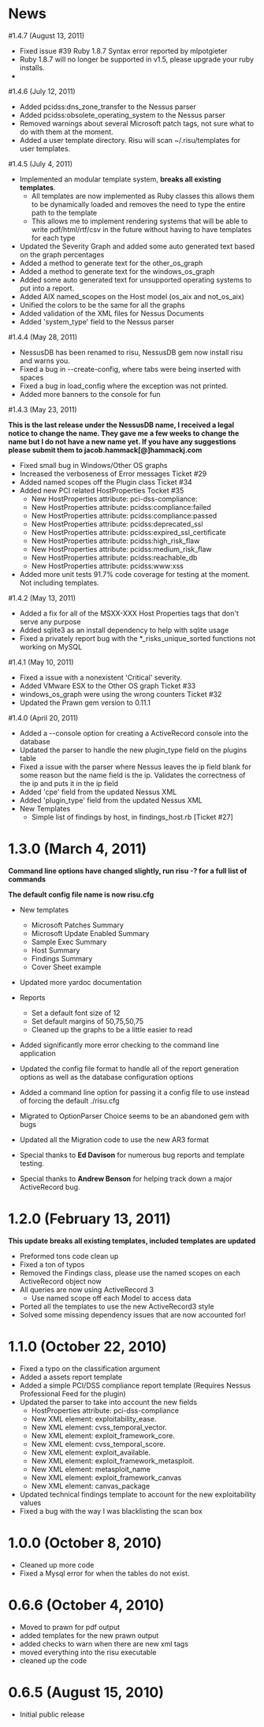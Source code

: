 # News

#1.4.7 (August 13, 2011)
- Fixed issue #39 Ruby 1.8.7 Syntax error reported by mlpotgieter 
- Ruby 1.8.7 will no longer be supported in v1.5, please upgrade your ruby installs.
- 

#1.4.6 (July 12, 2011)
- Added pcidss:dns_zone_transfer to the Nessus parser
- Added pcidss:obsolete_operating_system to the Nessus parser
- Removed warnings about several Microsoft patch tags, not sure what to do with them at the moment.
- Added a user template directory. Risu will scan ~/.risu/templates for user templates.

#1.4.5 (July 4, 2011)
- Implemented an modular template system, **breaks all existing templates**.
	- All templates are now implemented as Ruby classes this allows them to be dynamically loaded and removes the need to type the entire path to the template
	- This allows me to implement rendering systems that will be able to write pdf/html/rtf/csv in the future without having to have templates for each type
- Updated the Severity Graph and added some auto generated text based on the graph percentages
- Added a method to generate text for the other_os_graph
- Added a method to generate text for the windows_os_graph
- Added some auto generated text for unsupported operating systems to put into a report.
- Added AIX named_scopes on the Host model (os_aix and not_os_aix)
- Unified the colors to be the same for all the graphs
- Added validation of the XML files for Nessus Documents
- Added 'system_type' field to the Nessus parser

#1.4.4 (May 28, 2011)
- NessusDB has been renamed to risu, NessusDB gem now install risu and warns you.
- Fixed a bug in --create-config, where tabs were being inserted with spaces
- Fixed a bug in load_config where the exception was not printed.
- Added more banners to the console for fun

#1.4.3 (May 23, 2011)

**This is the last release under the NessusDB name, I received a legal notice to change the name. They gave me a few weeks to change the name but I do not have a new name yet. If you have any suggestions please submit them to jacob.hammack[@]hammackj.com**

- Fixed small bug in Windows/Other OS graphs
- Increased the verboseness of Error messages Ticket #29
- Added named scopes off the Plugin class Ticket #34
- Added new PCI related HostProperties Tocket #35
	- New HostProperties attribute: pci-dss-compliance:
	- New HostProperties attribute: pcidss:compliance:failed
	- New HostProperties attribute: pcidss:compliance:passed
	- New HostProperties attribute: pcidss:deprecated_ssl
	- New HostProperties attribute: pcidss:expired_ssl_certificate
	- New HostProperties attribute: pcidss:high_risk_flaw
	- New HostProperties attribute: pcidss:medium_risk_flaw
	- New HostProperties attribute: pcidss:reachable_db
	- New HostProperties attribute: pcidss:www:xss
- Added more unit tests 91.7% code coverage for testing at the moment. Not including templates.	

#1.4.2 (May 13, 2011)

- Added a fix for all of the MSXX-XXX Host Properties tags that don't serve any purpose
- Added sqlite3 as an install dependency to help with sqlite usage
- Fixed a privately report bug with the *_risks_unique_sorted functions not working on MySQL

#1.4.1 (May 10, 2011)

- Fixed a issue with a nonexistent 'Critical' severity.
- Added VMware ESX to the Other OS graph Ticket #33
- windows_os_graph were using the wrong counters Ticket #32
- Updated the Prawn gem version to 0.11.1

#1.4.0 (April 20, 2011)

- Added a --console option for creating a ActiveRecord console into the database
- Updated the parser to handle the new plugin_type field on the plugins table
- Fixed a issue with the parser where Nessus leaves the ip field blank for some reason but the name field is the ip. Validates the correctness of the ip and puts it in the ip field
- Added 'cpe' field from the updated Nessus XML
- Added 'plugin_type' field from the updated Nessus XML
- New Templates
	- Simple list of findings by host, in findings_host.rb [Ticket #27]

# 1.3.0 (March 4, 2011)
**Command line options have changed slightly, run risu -? for a full list of commands**

**The default config file name is now risu.cfg**

- New templates
	- Microsoft Patches Summary
	- Microsoft Update Enabled Summary
	- Sample Exec Summary
	- Host Summary
	- Findings Summary
	- Cover Sheet example
- Updated more yardoc documentation
- Reports
	- Set a default font size of 12
	- Set default margins of 50,75,50,75
	- Cleaned up the graphs to be a little easier to read
- Added significantly more error checking to the command line	application
- Updated the config file format to handle all of the report generation options as well as the database configuration options
- Added a command line option for passing it a config file to use instead of forcing the default ./risu.cfg
- Migrated to OptionParser Choice seems to be an abandoned gem with bugs
- Updated all the Migration code to use the new AR3 format

- Special thanks to **Ed Davison** for numerous bug reports and template testing.
- Special thanks to **Andrew Benson** for helping track down a major ActiveRecord bug.

# 1.2.0 (February 13, 2011)
**This update breaks all existing templates, included templates are updated**
	
- Preformed tons code clean up
- Fixed a ton of typos
- Removed the Findings class, please use the named scopes on each ActiveRecord object now
- All queries are now using ActiveRecord 3
	- Use named scope off each Model to access data
- Ported all the templates to use the new ActiveRecord3 style
- Solved some missing dependency issues that are now accounted for!

# 1.1.0 (October 22, 2010)
- Fixed a typo on the classification argument
- Added a assets report template
- Added a simple PCI/DSS compliance report template (Requires Nessus Professional Feed for the plugin)
- Updated the parser to take into account the new fields
	- HostProperties attribute: pci-dss-compliance
	- New XML element: exploitability_ease. 
	- New XML element: cvss_temporal_vector.
	- New XML element: exploit_framework_core.
	- New XML element: cvss_temporal_score. 
	- New XML element: exploit_available.
	- New XML element: exploit_framework_metasploit.
	- New XML element: metasploit_name
	- New XML element: exploit_framework_canvas
	- New XML element: canvas_package
- Updated technical findings template to account for the new exploitability values
- Fixed a bug with the way I was blacklisting the scan box
	
# 1.0.0 (October 8, 2010)
- Cleaned up more code
- Fixed a Mysql error for when the tables do not exist.
	
# 0.6.6 (October 4, 2010)
- Moved to prawn for pdf output
- added templates for the new prawn output
- added checks to warn when there are new xml tags
- moved everything into the risu executable
- cleaned up the code
	
# 0.6.5 (August 15, 2010)
- Initial public release
